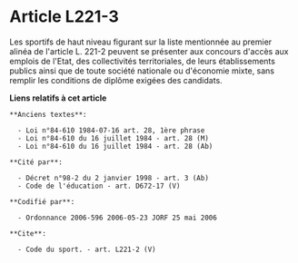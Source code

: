 # Article L221-3

Les sportifs de haut niveau figurant sur la liste mentionnée au premier alinéa de l'article L. 221-2 peuvent se présenter aux
concours d'accès aux emplois de l'Etat, des collectivités territoriales, de leurs établissements publics ainsi que de toute
société nationale ou d'économie mixte, sans remplir les conditions de diplôme exigées des candidats.

**Liens relatifs à cet article**

	**Anciens textes**:

	  - Loi n°84-610 1984-07-16 art. 28, 1ère phrase
	  - Loi n°84-610 du 16 juillet 1984 - art. 28 (M)
	  - Loi n°84-610 du 16 juillet 1984 - art. 28 (Ab)

	**Cité par**:

	  - Décret n°98-2 du 2 janvier 1998 - art. 3 (Ab)
	  - Code de l'éducation - art. D672-17 (V)

	**Codifié par**:

	  - Ordonnance 2006-596 2006-05-23 JORF 25 mai 2006

	**Cite**:

	  - Code du sport. - art. L221-2 (V)
